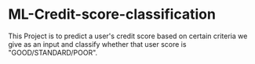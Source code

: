 # ML-Credit-score-classification

This Project is to predict a user's credit score based on certain criteria we give as an input and classify whether that user score is "GOOD/STANDARD/POOR".
